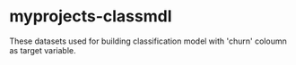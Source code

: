 # myprojects-classmdl
These datasets used for building classification model with 'churn' coloumn as target variable.
